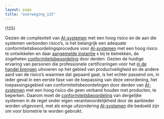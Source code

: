 ```yaml
---
layout: page
title: "overweging_125"
---
```


(125)

Gezien de complexiteit van [AI-systemen](a3.md#^ai-systeem) met een hoog risico en de aan die systemen verbonden risico’s, is het belangrijk een adequate conformiteitsbeoordelingsprocedure voor [AI-systemen](a3.md#^ai-systeem) met een hoog risico te ontwikkelen en daar [aangemelde instantie](a3.md#^aanins) s bij te betrekken, de zogeheten [conformiteitsbeoordeling](a3.md#^conformiteitsbeoordeling) door derden. Gezien de huidige ervaring van personen die professionele certificeringen vóór het [in de handel brengen](a3.md#^handel) uitvoeren op het gebied van productveiligheid en de andere aard van de risico’s waarmee dat gepaard gaat, is het echter passend om, in ieder geval in een eerste fase van de toepassing van deze verordening, het toepassingsgebied van conformiteitsbeoordelingen door derden van [AI-systemen](a3.md#^ai-systeem) met een hoog risico die geen verband houden met producten, te beperken. Daarom moet de [conformiteitsbeoordeling](a3.md#^conformiteitsbeoordeling) van dergelijke systemen in de regel onder eigen verantwoordelijkheid door de aanbieder worden uitgevoerd, met als enige uitzondering [AI-systemen](a3.md#^ai-systeem) die bedoeld zijn om voor biometrie te worden gebruikt.